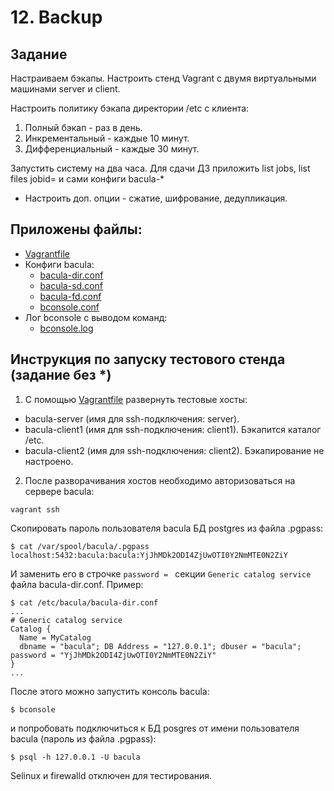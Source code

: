 # 12. Backup
## Задание
Настраиваем бэкапы.
Настроить стенд Vagrant с двумя виртуальными машинами server и client.

Настроить политику бэкапа директории /etc с клиента:
1) Полный бэкап - раз в день.
2) Инкрементальный - каждые 10 минут.
3) Дифференциальный - каждые 30 минут.

Запустить систему на два часа. Для сдачи ДЗ приложить list jobs, list files jobid=<id>
и сами конфиги bacula-*

* Настроить доп. опции - сжатие, шифрование, дедупликация.

## Приложены файлы:
- [Vagrantfile](Vagrantfile)
- Конфиги bacula:
  - [bacula-dir.conf](bacula-dir.conf)
  - [bacula-sd.conf](bacula-sd.conf)
  - [bacula-fd.conf](bacula-fd.conf)
  - [bconsole.conf](bconsole.conf)
- Лог bconsole с выводом команд:
  - [bconsole.log](bconsole.log)

## Инструкция по запуску тестового стенда (задание без *)

1. С помощью [Vagrantfile](Vagrantfile) развернуть тестовые хосты:
- bacula-server  (имя для ssh-подключения: server).  
- bacula-client1 (имя для ssh-подключения: client1). Бэкапится каталог /etc.
- bacula-client2 (имя для ssh-подключения: client2). Бэкапирование не настроено.

2. После разворачивания хостов необходимо авторизоваться на сервере bacula:
```
vagrant ssh
```
Cкопировать пароль пользователя bacula БД postgres из файла .pgpass:

```
$ cat /var/spool/bacula/.pgpass 
localhost:5432:bacula:bacula:YjJhMDk2ODI4ZjUwOTI0Y2NmMTE0N2ZiY
```
И заменить его в строчке `password = ` секции `Generic catalog service` файла bacula-dir.conf. Пример:
```
$ cat /etc/bacula/bacula-dir.conf
...
# Generic catalog service
Catalog {
  Name = MyCatalog
  dbname = "bacula"; DB Address = "127.0.0.1"; dbuser = "bacula"; password = "YjJhMDk2ODI4ZjUwOTI0Y2NmMTE0N2ZiY"
}
...
```
После этого можно запустить консоль bacula:
```
$ bconsole
```
и попробовать подключиться к БД posgres от имени пользователя bacula (пароль из файла .pgpass):
```
$ psql -h 127.0.0.1 -U bacula
```
Selinux и firewalld отключен для тестирования.